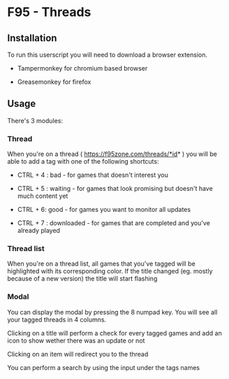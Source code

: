 
# F95 - Threads #

  

## Installation ##

To run this userscript you will need to download a browser extension.

* Tampermonkey for chromium based browser

* Greasemonkey for firefox

  

## Usage ##

There's 3 modules:
### Thread
When you're on a thread ( https://f95zone.com/threads/*id* ) you will be able to add a tag with one of the following shortcuts:

* CTRL + 4 : bad - for games that doesn't interest you

* CTRL + 5 : waiting - for games that look promising but doesn't have much content yet

* CTRL + 6: good - for games you want to monitor all updates

* CTRL + 7 : downloaded - for games that are completed and you've already played

### Thread list
When you're on a thread list, all games that you've tagged will be highlighted with its corresponding color. If the title changed (eg. mostly because of a new version) the title will start flashing

### Modal 
You can display the modal by pressing the 8 numpad key. You will see all your tagged threads in 4 columns.

Clicking on a title will perform a check for every tagged games and add an icon to show wether there was an update or not

Clicking on an item will redirect you to the thread

You can perform a search by using the input under the tags names


